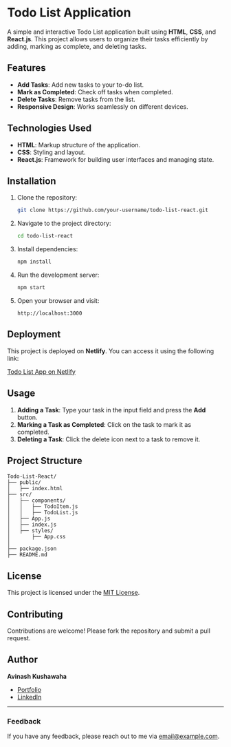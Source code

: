 # Todo List Application

A simple and interactive Todo List application built using **HTML**, **CSS**, and **React.js**. This project allows users to organize their tasks efficiently by adding, marking as complete, and deleting tasks.

## Features

- **Add Tasks**: Add new tasks to your to-do list.
- **Mark as Completed**: Check off tasks when completed.
- **Delete Tasks**: Remove tasks from the list.
- **Responsive Design**: Works seamlessly on different devices.

## Technologies Used

- **HTML**: Markup structure of the application.
- **CSS**: Styling and layout.
- **React.js**: Framework for building user interfaces and managing state.

## Installation

1. Clone the repository:
   ```bash
   git clone https://github.com/your-username/todo-list-react.git
   ```

2. Navigate to the project directory:
   ```bash
   cd todo-list-react
   ```

3. Install dependencies:
   ```bash
   npm install
   ```

4. Run the development server:
   ```bash
   npm start
   ```

5. Open your browser and visit:
   ```
   http://localhost:3000
   ```

## Deployment

This project is deployed on **Netlify**. You can access it using the following link:

[Todo List App on Netlify](https://aesthetic-pudding-06f98b.netlify.app/)

## Usage

1. **Adding a Task**: Type your task in the input field and press the **Add** button.
2. **Marking a Task as Completed**: Click on the task to mark it as completed.
3. **Deleting a Task**: Click the delete icon next to a task to remove it.

## Project Structure

```
Todo-List-React/
├── public/
│   ├── index.html
├── src/
│   ├── components/
│   │   ├── TodoItem.js
│   │   ├── TodoList.js
│   ├── App.js
│   ├── index.js
│   ├── styles/
│       ├── App.css
│
├── package.json
├── README.md
```

## License

This project is licensed under the [MIT License](LICENSE).

## Contributing

Contributions are welcome! Please fork the repository and submit a pull request.

## Author

**Avinash Kushawaha**

- [Portfolio](https://your-portfolio-link.com)
- [LinkedIn](https://linkedin.com/in/avinash-kushawaha)


---

### Feedback
If you have any feedback, please reach out to me via [email@example.com](mailto:mauraavinash085@gmail.com).




